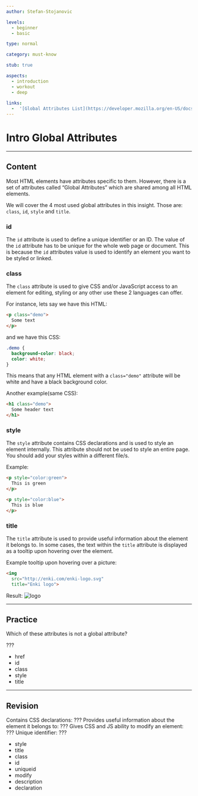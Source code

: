 ```yaml
---
author: Stefan-Stojanovic

levels:
  - beginner
  - basic

type: normal

category: must-know

stub: true

aspects:
  - introduction
  - workout
  - deep
 
links:
  -  '[Global Attributes List](https://developer.mozilla.org/en-US/docs/Web/HTML/Global_attributes){documentation}'
---
```

# Intro Global Attributes
---
## Content

Most HTML elements have attributes specific to them. However, there is a set of attributes called “Global Attributes” which are shared among all HTML elements.

We will cover the 4 most used global attributes in this insight. Those are: `class`, `id`, `style` and `title`. 

### id

The `id` attribute is used to define a unique identifier or an ID. The value of the `id` attribute has to be unique for the whole web page or document. This is because the `id` attributes value is used to identify an element you want to be styled or linked.

### class

The `class` attribute is used to give CSS and/or JavaScript access to an element for editing, styling or any other use these 2 languages can offer.

For instance, lets say we have this HTML:
```html
<p class="demo">
  Some text
</p>
``` 
and we have this CSS:
```css
.demo {
  background-color: black;
  color: white;
}
```
This means that any HTML element with a `class="demo"` attribute will be white and have a black background color.

Another example(same CSS):
```html
<h1 class="demo">
  Some header text
</h1>
```

### style

The `style` attribute contains CSS declarations and is used to style an element internally. This attribute should not be used to style an entire page. You should add your styles within a different file/s.

Example:
```html
<p style="color:green"> 
  This is green
</p>

<p style="color:blue">
  This is blue
</p>
```

### title

The `title` attribute is used to provide useful information about the element it belongs to. In some cases, the text within the `title` attribute is displayed as a tooltip upon hovering over the element.

Example tooltip upon hovering over a picture:
```html
<img 
  src="http://enki.com/enki-logo.svg"
  title="Enki logo">
```
Result:
![logo](https://img.enkipro.com/96c1cc81cf8b05259e4f409e58ee6475.png)

---
## Practice

Which of these attributes is not a global attribute?

???

* href
* id
* class
* style
* title

---
## Revision

Contains CSS declarations: ???
Provides useful information about the element it belongs to: ???
Gives CSS and JS ability to modify an element: ???
Unique identifier: ???

* style
* title
* class
* id
* uniqueid
* modify
* description
* declaration
